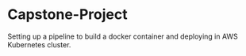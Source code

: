 # Capstone-Project
Setting up a pipeline to build a docker container and deploying in AWS Kubernetes cluster. 
